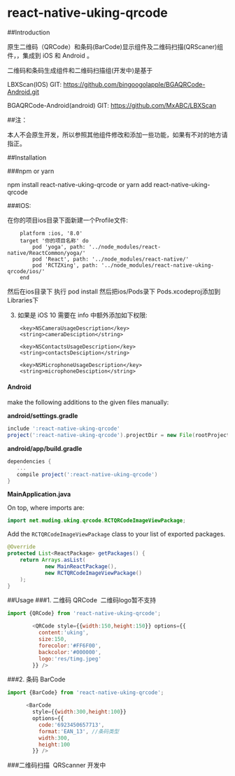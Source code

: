 # react-native-uking-qrcode 

##Introduction

原生二维码（QRCode）和条码(BarCode)显示组件及二维码扫描(QRScaner)组件，，集成到 iOS 和 Android 。

二维码和条码生成组件和二维码扫描组(开发中)是基于 

LBXScan(IOS) GIT: https://github.com/bingoogolapple/BGAQRCode-Android.git

BGAQRCode-Android(android) GIT: https://github.com/MxABC/LBXScan

##注：

本人不会原生开发，所以参照其他组件修改和添加一些功能，如果有不对的地方请指正。

##Installation

###npm or yarn 

npm install react-native-uking-qrcode  or yarn add react-native-uking-qrcode

###IOS:

在你的项目ios目录下面新建一个Profile文件:
```
    platform :ios, '8.0'
    target '你的项目名称' do
        pod 'yoga', path: '../node_modules/react-native/ReactCommon/yoga/'    
        pod 'React', path: '../node_modules/react-native/'    
        pod 'RCTZXing', path: '../node_modules/react-native-uking-qrcode/ios/'   
    end
```
然后在ios目录下 执行 pod install
然后把ios/Pods录下 Pods.xcodeproj添加到 Libraries下

3. 如果是 iOS 10 需要在 info 中额外添加如下权限:
```
    <key>NSCameraUsageDescription</key>    
    <string>cameraDesciption</string>

    <key>NSContactsUsageDescription</key>    
    <string>contactsDesciption</string>

    <key>NSMicrophoneUsageDescription</key>    
    <string>microphoneDesciption</string>
```    


#### Android

make the following additions to the given files manually:

**android/settings.gradle**

```gradle
include ':react-native-uking-qrcode'
project(':react-native-uking-qrcode').projectDir = new File(rootProject.projectDir, '../node_modules/react-native-uking-qrcode/android')
```

**android/app/build.gradle**

```gradle
dependencies {
   ...
   compile project(':react-native-uking-qrcode')
}
```

**MainApplication.java**

On top, where imports are:

```java
import net.muding.uking.qrcode.RCTQRCodeImageViewPackage;
```

Add the `RCTQRCodeImageViewPackage` class to your list of exported packages.

```java
@Override
protected List<ReactPackage> getPackages() {
    return Arrays.asList(
            new MainReactPackage(),
            new RCTQRCodeImageViewPackage()
    );
}
```


##Usage
###1. 二维码 QRCode  二维码logo暂不支持
```javascript
import {QRCode} from 'react-native-uking-qrcode';

        <QRCode style={{width:150,height:150}} options={{
          content:'uking',
          size:150,
          forecolor:'#FF6F00',
          backcolor:'#000000',
          logo:'res/timg.jpeg'
        }} />
```
###2. 条码 BarCode
```javascript
import {BarCode} from 'react-native-uking-qrcode';

      <BarCode 
        style={{width:300,height:100}}
        options={{
          code:'6923450657713',
          format:'EAN_13', //条码类型
          width:300,
          height:100
        }} />
```
###二维码扫描  QRScanner 开发中
